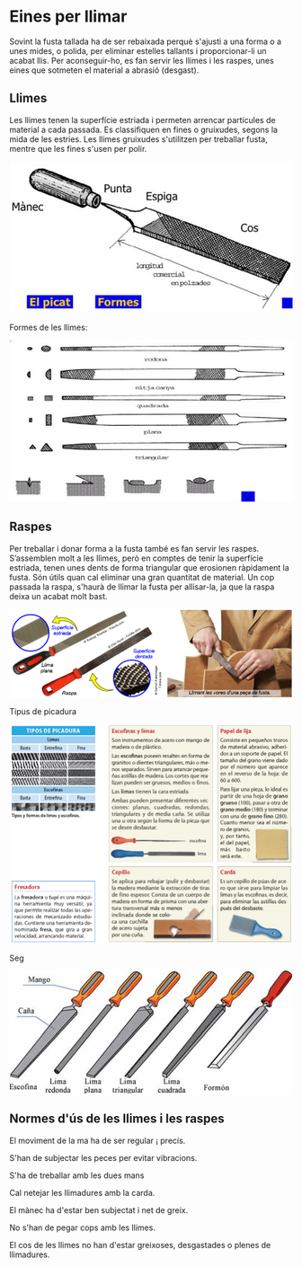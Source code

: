 # Eines per llimar

Sovint la fusta tallada ha de ser rebaixada perquè s'ajusti a una forma o a unes mides, o polida, per eliminar estelles tallants i proporcionar-li un acabat llis. Per aconseguir-ho, es fan servir les llimes i les raspes, unes eines que sotmeten el material a abrasió (desgast).

## Llimes

Les llimes tenen la superfície estriada i permeten arrencar partícules de material a cada passada. Es classifiquen en fines o gruixudes, segons la mida de les estries. Les llimes gruixudes s'utilitzen per treballar fusta, mentre que les fines s'usen per polir.

![imagen](media/image23.png)

Formes de les llimes:

![imagen](media/image24.png)

## Raspes

Per treballar i donar forma a la fusta també es fan servir les raspes.  S’assemblen molt a les llimes, però en comptes de tenir la superfície estriada, tenen unes dents de forma triangular que erosionen ràpidament la fusta. Són útils quan cal eliminar una gran quantitat de material. Un cop passada la raspa, s'haurà de llimar la fusta per allisar-la, ja que la raspa deixa un acabat molt bast.

![imagen](media/image25.png)

Tipus de picadura

![imagen](media/image26.png)

Seg

![imagen](media/image27.png)

## Normes d'ús de les llimes i les raspes

El moviment de la ma ha de ser regular ¡ precís.

S'han de subjectar les peces per evitar vibracions.

S'ha de treballar amb les dues mans

Cal netejar les llimadures amb la carda.

El mànec ha d'estar ben subjectat i net de greix.

No s'han de pegar cops amb les llimes.

El cos de les llimes no han d'estar greixoses, desgastades o plenes de llimadures.
